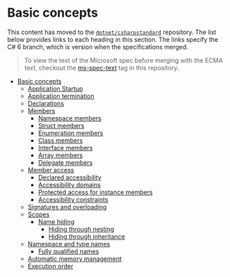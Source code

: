 # Basic concepts

This content has moved to the [`dotnet/csharpstandard`](https://github.com/dotnet/csharpstandard) repository.
The list below provides links to each heading in this section. The links specify the C# 6 branch, which is version when the specifications merged.

> To view the text of the Microsoft spec before merging with the ECMA text, checkout the [ms-spec-text](https://github.com/dotnet/csharplang/releases/tag/ms-spec-text) tag in this repository.

- <a id="basic-concepts"></a>[Basic concepts](https://github.com/dotnet/csharpstandard/blob/draft-v6/standard/basic-concepts.md#7-basic-concepts)
  - <a id="application-startup"></a>[Application Startup](https://github.com/dotnet/csharpstandard/blob/draft-v6/standard/basic-concepts.md#71-application-startup)
  - <a id="application-termination"></a>[Application termination](https://github.com/dotnet/csharpstandard/blob/draft-v6/standard/basic-concepts.md#72-application-termination)
  - <a id="declarations"></a>[Declarations](https://github.com/dotnet/csharpstandard/blob/draft-v6/standard/basic-concepts.md#73-declarations)
  - <a id="members"></a>[Members](https://github.com/dotnet/csharpstandard/blob/draft-v6/standard/basic-concepts.md#74-members)
    - <a id="namespace-members"></a>[Namespace members](https://github.com/dotnet/csharpstandard/blob/draft-v6/standard/basic-concepts.md#742-namespace-members)
    - <a id="struct-members"></a>[Struct members](https://github.com/dotnet/csharpstandard/blob/draft-v6/standard/basic-concepts.md#743-struct-members)
    - <a id="enumeration-members"></a>[Enumeration members](https://github.com/dotnet/csharpstandard/blob/draft-v6/standard/basic-concepts.md#744-enumeration-members)
    - <a id="class-members"></a>[Class members](https://github.com/dotnet/csharpstandard/blob/draft-v6/standard/basic-concepts.md#745-class-members)
    - <a id="interface-members"></a>[Interface members](https://github.com/dotnet/csharpstandard/blob/draft-v6/standard/basic-concepts.md#746-interface-members)
    - <a id="array-members"></a>[Array members](https://github.com/dotnet/csharpstandard/blob/draft-v6/standard/basic-concepts.md#747-array-members)
    - <a id="delegate-members"></a>[Delegate members](https://github.com/dotnet/csharpstandard/blob/draft-v6/standard/basic-concepts.md#748-delegate-members)
  - <a id="member-access"></a>[Member access](https://github.com/dotnet/csharpstandard/blob/draft-v6/standard/basic-concepts.md#75-member-access)
    - <a id="declared-accessibility"></a>[Declared accessibility](https://github.com/dotnet/csharpstandard/blob/draft-v6/standard/basic-concepts.md#752-declared-accessibility)
    - <a id="accessibility-domains"></a>[Accessibility domains](https://github.com/dotnet/csharpstandard/blob/draft-v6/standard/basic-concepts.md#753-accessibility-domains)
    - <a id="protected-access-for-instance-members"></a>[Protected access for instance members](https://github.com/dotnet/csharpstandard/blob/draft-v6/standard/basic-concepts.md#754-protected-access)
    - <a id="accessibility-constraints"></a>[Accessibility constraints](https://github.com/dotnet/csharpstandard/blob/draft-v6/standard/basic-concepts.md#755-accessibility-constraints)
  - <a id="signatures-and-overloading"></a>[Signatures and overloading](https://github.com/dotnet/csharpstandard/blob/draft-v6/standard/basic-concepts.md#76-signatures-and-overloading)
  - <a id="scopes"></a>[Scopes](https://github.com/dotnet/csharpstandard/blob/draft-v6/standard/basic-concepts.md#77-scopes)
    - <a id="name-hiding"></a>[Name hiding](https://github.com/dotnet/csharpstandard/blob/draft-v6/standard/basic-concepts.md#772-name-hiding)
      - <a id="hiding-through-nesting"></a>[Hiding through nesting](https://github.com/dotnet/csharpstandard/blob/draft-v6/standard/basic-concepts.md#7722-hiding-through-nesting)
      - <a id="hiding-through-inheritance"></a>[Hiding through inheritance](https://github.com/dotnet/csharpstandard/blob/draft-v6/standard/basic-concepts.md#7723-hiding-through-inheritance)
  - <a id="namespace-and-type-names"></a>[Namespace and type names](https://github.com/dotnet/csharpstandard/blob/draft-v6/standard/basic-concepts.md#78-namespace-and-type-names)
    - <a id="fully-qualified-names"></a>[Fully qualified names](https://github.com/dotnet/csharpstandard/blob/draft-v6/standard/basic-concepts.md#783-fully-qualified-names)
  - <a id="automatic-memory-management"></a>[Automatic memory management](https://github.com/dotnet/csharpstandard/blob/draft-v6/standard/basic-concepts.md#79-automatic-memory-management)
  - <a id="execution-order"></a>[Execution order](https://github.com/dotnet/csharpstandard/blob/draft-v6/standard/basic-concepts.md#710-execution-order)
